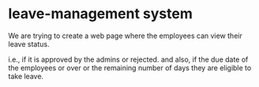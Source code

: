 # leave-management system

We are trying to create a web page where the employees can view their leave status.

i.e., if it is approved by the admins or rejected. and also, if the due date of the employees or over or the remaining number of days they are eligible to take leave.




